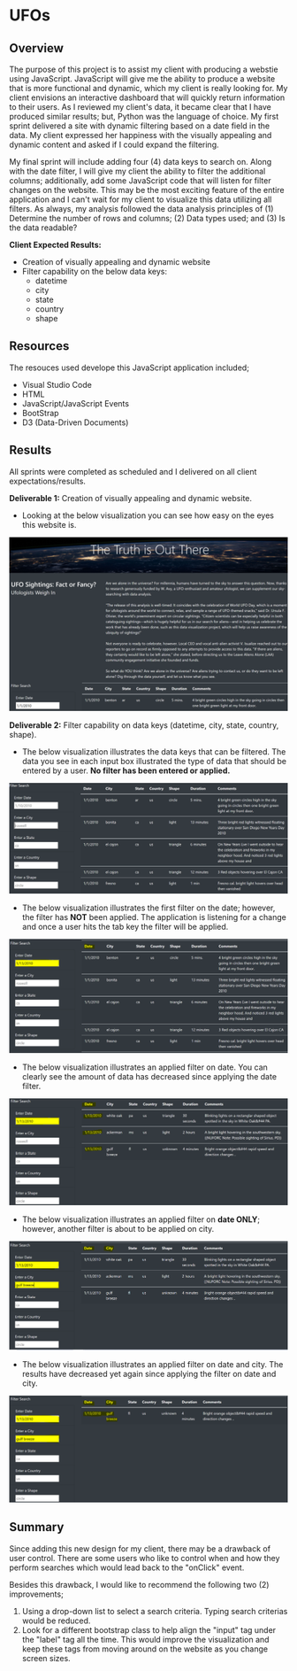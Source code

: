 # UFOs

## Overview 
The purpose of this project is to assist my client with producing a webstie using JavaScript.  JavaScript will give me the ability to produce a website that is more functional and dynamic, which my client is really looking for.  My client envisions an interactive dashboard that will quickly return information to their users.  As I reviewed my client's data, it became clear that I have produced similar results; but, Python was the language of choice.  My first sprint delivered a site with dynamic filtering based on a date field in the data.  My client expressed her happiness with the visually appealing and dynamic content and asked if I could expand the filtering.  

My final sprint will include adding four (4) data keys to search on.  Along with the date filter, I will give my client the ability to filter the additional columns; additionally, add some JavaScript code that will listen for filter changes on the website.  This may be the most exciting feature of the entire application and I can't wait for my client to visualize this data utilizing all filters.  As always, my analysis followed 
the data analysis principles of (1) Determine the number of rows and columns; (2) Data types used; and (3) Is the data readable?

__Client Expected Results:__
- Creation of visually appealing and dynamic website
- Filter capability on the below data keys:
  - datetime
  - city
  - state
  - country
  - shape

## Resources
The resouces used develope this JavaScript application included;
- Visual Studio Code
- HTML
- JavaScript/JavaScript Events
- BootStrap
- D3 (Data-Driven Documents)

## Results
All sprints were completed as scheduled and I delivered on all client expectations/results.

__Deliverable 1:__ Creation of visually appealing and dynamic website.
- Looking at the below visualization you can see how easy on the eyes this website is.

![UFO Website Visual](https://github.com/SheaButta/UFOs/blob/main/static/images/UFO_Orig.PNG)

__Deliverable 2:__ Filter capability on data keys (datetime, city, state, country, shape).
- The below visualization illustrates the data keys that can be filtered.  The data you see in each input box illustrated the type of data that should be entered by a user.  __No filter has been entered or applied.__

![Filter Capability](https://github.com/SheaButta/UFOs/blob/main/static/images/ScreenShot_NoFilters.PNG)


- The below visualization illustrates the first filter on the date; however, the filter has __NOT__ been applied.  The application is listening for a change and once a user hits the tab key the filter will be applied.

![Filter on date - NO Filter Applied](https://github.com/SheaButta/UFOs/blob/main/static/images/ScreenShot_DateFilter.PNG)

- The below visualization illustrates an applied filter on date.  You can clearly see the amount of data has decreased since applying the date filter.
 
![Filter on date - Filter Applied](https://github.com/SheaButta/UFOs/blob/main/static/images/ScreenShot_DateFilterResults.PNG)

- The below visualization illustrates an applied filter on __date ONLY__; however, another filter is about to be applied on city.  
 
![Filter on date and city - One Filter Applied](https://github.com/SheaButta/UFOs/blob/main/static/images/ScreenShot_Date_CityFilter.PNG)

- The below visualization illustrates an applied filter on date and city.  The results have decreased yet again since applying the filter on date and city.
 
![Filter on date and city - Two Filters Applied](https://github.com/SheaButta/UFOs/blob/main/static/images/ScreenShot_DateCityFilterResults.PNG)


## Summary
Since adding this new design for my client, there may be a drawback of user control.  There are some users who like to control when and how they perform searches which would lead back to the "onClick" event.

Besides this drawback, I would like to recommend the following two (2) improvements;
1. Using a drop-down list to select a search criteria. Typing search criterias would be reduced.
2. Look for a different bootstrap class to help align the "input" tag under the "label" tag all the time.  This would improve the visualization and keep these tags from moving around on the website as you change screen sizes.


